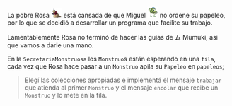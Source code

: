 La pobre Rosa <img src="https://raw.githubusercontent.com/MumukiProject/mumuki-guia-java-practica-colecciones/master/assets/rosa.gif" width="24" heigth="24" style="margin-top: -10px"> está cansada de que Miguel <img src="https://raw.githubusercontent.com/MumukiProject/mumuki-guia-java-practica-colecciones/master/assets/miguel.png" width="24" height="24" style="margin-top: -10px"> no ordene su papeleo, por lo que se decidió a desarrollar un programa que facilite su trabajo. 

Lamentablemente Rosa no terminó de hacer las guías de ム Mumuki, asi que vamos a darle una mano.

En la `SecretariaMonstruosa` los `Monstruo`s están esperando en una `fila`, cada vez que Rosa hace pasar a un `Monstruo` apila su `Papeleo` en `papeleos`;


> Elegí las colecciones apropiadas e implementá el mensaje `trabajar` que atienda al primer `Monstruo` y el mensaje `encolar` que recibe un `Monstruo` y lo mete en la fila.